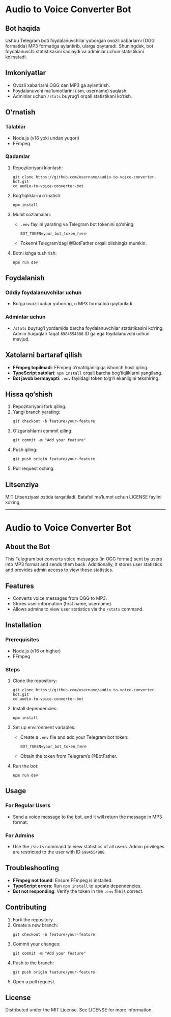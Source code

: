 # Audio to Voice Converter Bot

## Bot haqida
Ushbu Telegram boti foydalanuvchilar yuborgan ovozli xabarlarni (OGG formatida) MP3 formatiga aylantirib, ularga qaytaradi. Shuningdek, bot foydalanuvchi statistikasini saqlaydi va adminlar uchun statistikani ko‘rsatadi.

## Imkoniyatlar
- Ovozli xabarlarni OGG dan MP3 ga aylantirish.
- Foydalanuvchi ma’lumotlarini (ism, username) saqlash.
- Adminlar uchun `/stats` buyrug‘i orqali statistikani ko‘rish.

## O‘rnatish

### Talablar
- Node.js (v16 yoki undan yuqori)
- FFmpeg

### Qadamlar
1. Repozitoriyani klonlash:
   ```
   git clone https://github.com/username/audio-to-voice-converter-bot.git
   cd audio-to-voice-converter-bot
   ```

2. Bog‘liqliklarni o‘rnatish:
   ```
   npm install
   ```

3. Muhit sozlamalari:
   - `.env` faylini yarating va Telegram bot tokenini qo‘shing:
     ```
     BOT_TOKEN=your_bot_token_here
     ```
   - Tokenni Telegram’dagi @BotFather orqali olishingiz mumkin.

4. Botni ishga tushirish:
   ```
   npm run dev
   ```

## Foydalanish

### Oddiy foydalanuvchilar uchun
- Botga ovozli xabar yuboring, u MP3 formatida qaytariladi.

### Adminlar uchun
- `/stats` buyrug‘i yordamida barcha foydalanuvchilar statistikasini ko‘ring. Admin huquqlari faqat `6984554888` ID ga ega foydalanuvchi uchun mavjud.

## Xatolarni bartaraf qilish
- **FFmpeg topilmadi**: FFmpeg o‘rnatilganligiga ishonch hosil qiling.
- **TypeScript xatolari**: `npm install` orqali barcha bog‘liqliklarni yangilang.
- **Bot javob bermayapti**: `.env` faylidagi token to‘g‘ri ekanligini tekshiring.

## Hissa qo‘shish
1. Repozitoriyani fork qiling.
2. Yangi branch yarating:
   ```
   git checkout -b feature/your-feature
   ```
3. O‘zgarishlarni commit qiling:
   ```
   git commit -m "Add your feature"
   ```
4. Push qiling:
   ```
   git push origin feature/your-feature
   ```
5. Pull request oching.

## Litsenziya
MIT Litsenziyasi ostida tarqatiladi. Batafsil ma’lumot uchun LICENSE faylini ko‘ring.

---

# Audio to Voice Converter Bot

## About the Bot
This Telegram bot converts voice messages (in OGG format) sent by users into MP3 format and sends them back. Additionally, it stores user statistics and provides admin access to view these statistics.

## Features
- Converts voice messages from OGG to MP3.
- Stores user information (first name, username).
- Allows admins to view user statistics via the `/stats` command.

## Installation

### Prerequisites
- Node.js (v16 or higher)
- FFmpeg

### Steps
1. Clone the repository:
   ```
   git clone https://github.com/username/audio-to-voice-converter-bot.git
   cd audio-to-voice-converter-bot
   ```

2. Install dependencies:
   ```
   npm install
   ```

3. Set up environment variables:
   - Create a `.env` file and add your Telegram bot token:
     ```
     BOT_TOKEN=your_bot_token_here
     ```
   - Obtain the token from Telegram’s @BotFather.

4. Run the bot:
   ```
   npm run dev
   ```

## Usage

### For Regular Users
- Send a voice message to the bot, and it will return the message in MP3 format.

### For Admins
- Use the `/stats` command to view statistics of all users. Admin privileges are restricted to the user with ID `6984554888`.

## Troubleshooting
- **FFmpeg not found**: Ensure FFmpeg is installed.
- **TypeScript errors**: Run `npm install` to update dependencies.
- **Bot not responding**: Verify the token in the `.env` file is correct.

## Contributing
1. Fork the repository.
2. Create a new branch:
   ```
   git checkout -b feature/your-feature
   ```
3. Commit your changes:
   ```
   git commit -m "Add your feature"
   ```
4. Push to the branch:
   ```
   git push origin feature/your-feature
   ```
5. Open a pull request.

## License
Distributed under the MIT License. See LICENSE for more information.
